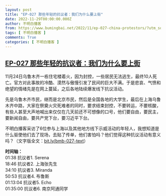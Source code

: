 ```yaml
---
layout: post
title: "EP-027 那些年轻的抗议者：我们为什么要上街"
date: 2022-11-29T00:00:00.000Z
author: 不明白播客
from: https://www.bumingbai.net/2022/11/ep-027-china-protestors/?utm_source=rss&utm_medium=rss&utm_campaign=ep-027-china-protestors
tags: [ 不明白播客 ]
comments: True
categories: [ 不明白播客 ]
---
```

<!--1669680000000-->
[EP-027 那些年轻的抗议者：我们为什么要上街](https://www.bumingbai.net/2022/11/ep-027-china-protestors/?utm_source=rss&utm_medium=rss&utm_campaign=ep-027-china-protestors)
------

<div>
<p></p><div id="buzzsprout-player-11775024"></div><script src="https://www.buzzsprout.com/1982525/11775024-.js?container_id=buzzsprout-player-11775024&amp;player=small" type="text/javascript" charset="utf-8"></script><p>11月24日乌鲁木齐一栋住宅楼着火，因为封控，一些居民无法逃生，最终10人死亡。官方对此事故的冷酷、漠然与傲慢引发了民间的巨大不满。于是悲哀、气愤和绝望的情绪先是在网上蔓延，之后各地陆续爆发线下抗议活动。</p><p>先是乌鲁木齐市民，继而是北京市民，然后是全国各地的大学生，最后在上海乌鲁木齐中路，大家在祭奠火灾死难者的同时，要求结束封控，不要转运，不要核酸，有些人甚至大声地喊出来仅仅在几天前还不可想像的口号，他们要自由，要民主，要新闻自由，要共产党下台，要习近平下台。</p><p>不明白播客采访了6位参与上海以及其他地方线下示威活动的年轻人，我想知道是什么驱使他们去了现场，去贴了传单，他们害怕吗？他们觉得这种抗议活动有意义吗？（文字版全文：<a rel="noreferrer noopener" href="https://bit.ly/bmb-027-text" target="_blank">bit.ly/bmb-027-text</a>）</p><p><strong>时间轴：<br></strong>01:38 抗议者1. Serena<br>18:46 抗议者2. 上海张先生<br>34:10 抗议者3. Miranda<br>50:53 抗议者4. 布鲁斯<br>01:13:04 抗议者5. Echo<br>01:35:00 抗议者6. 南京阿通同学</p>
</div>
